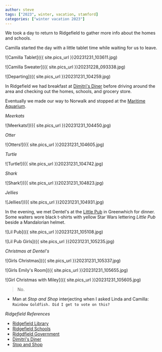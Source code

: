 ```yaml
---
author: steve
tags: ["2023", winter, vacation, stamford]
categories: ["winter vacation 2023"]
---
```

We took a day to return to Ridgefield to gather more info about the homes and schools.  

Camilla started the day with a little tablet time while waiting for us to leave.  

![Camilla Tablet]({{ site.pics_url }}20231231_103611.jpg)  

![Camilla Sweater]({{ site.pics_url }}20231228_093338.jpg)  

![Departing]({{ site.pics_url }}20231231_104259.jpg)  

In Ridgefield we had breakfast at [Dimitri's Diner](https://www.dimitrisdiner.com/) before driving around the area and checking out the homes, schools, and grocery store.  

Eventually we made our way to Norwalk and stopped at the [Maritime Aquarium](https://www.maritimeaquarium.org/).   

*Meerkats*  

![Meerkats!]({{ site.pics_url }}20231231_104450.jpg)  

*Otter*

![Otters!]({{ site.pics_url }}20231231_104605.jpg)  

*Turtle*  

![Turtle!]({{ site.pics_url }}20231231_104742.jpg)  

*Shark*  

![Shark!]({{ site.pics_url }}20231231_104823.jpg)  

*Jellies*  

![Jellies!]({{ site.pics_url }}20231231_104931.jpg)  

In the evening, we met Dentel's at the [Little Pub](http://littlepub.com) in Greenwhich for dinner.  Some waiters wore black t-shirts with yellow Star Wars lettering *Little Pub* beside a Mandalorian helmet.  

![Lil Pub]({{ site.pics_url }}20231231_105108.jpg)  

![Lil Pub Girls]({{ site.pics_url }}20231231_105235.jpg)  

*Christmas at Dentel's*  

![Girls Christmas]({{ site.pics_url }}20231231_105337.jpg)  

![Girls Emily's Room]({{ site.pics_url }}20231231_105655.jpg)  

![Girl Christmas with Miley]({{ site.pics_url }}20231231_105605.jpg)  

> No.  

- Man at *Stop and Shop* interjecting when I asked Linda and Camilla: `Rainbow Goldfish. Did I get to vote on this?`

*Ridgefield References*  
- [Ridgefield Library](https://ridgefieldlibrary.org/)
- [Ridgefield Schools](https://www.ridgefield.org/)
- [Ridgdfield Government](https://www.ridgefieldct.gov/)
- [Dimitri's Diner](https://www.dimitrisdiner.com/)
- [Stop and Shop](https://stores.stopandshop.com/ct/ridgefield/125-danbury-road) 
